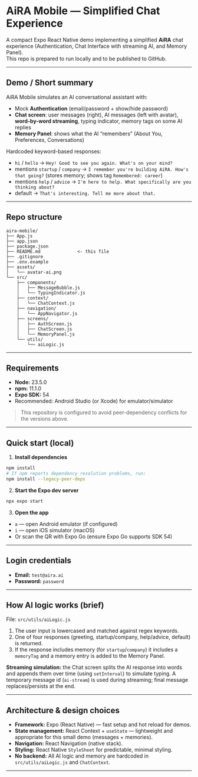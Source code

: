 # AiRA Mobile — Simplified Chat Experience

A compact Expo React Native demo implementing a simplified **AiRA** chat experience (Authentication, Chat Interface with streaming AI, and Memory Panel).  
This repo is prepared to run locally and to be published to GitHub.

---

## Demo / Short summary
AiRA Mobile simulates an AI conversational assistant with:
- Mock **Authentication** (email/password + show/hide password)
- **Chat screen**: user messages (right), AI messages (left with avatar), **word-by-word streaming**, typing indicator, memory tags on some AI replies
- **Memory Panel**: shows what the AI “remembers” (About You, Preferences, Conversations)

Hardcoded keyword-based responses:
- `hi` / `hello` → `Hey! Good to see you again. What's on your mind?`
- mentions `startup` / `company` → `I remember you're building AiRA. How's that going?` (stores memory; shows tag `Remembered: career`)
- mentions `help` / `advice` → `I'm here to help. What specifically are you thinking about?`
- default → `That's interesting. Tell me more about that.`

---

## Repo structure
```
aira-mobile/
├── App.js
├── app.json
├── package.json
├── README.md              <- this file
├── .gitignore
├── .env.example
├── assets/
│   └── avatar-ai.png
└── src/
    ├── components/
    │   ├── MessageBubble.js
    │   └── TypingIndicator.js
    ├── context/
    │   └── ChatContext.js
    ├── navigation/
    │   └── AppNavigator.js
    ├── screens/
    │   ├── AuthScreen.js
    │   ├── ChatScreen.js
    │   └── MemoryPanel.js
    └── utils/
        └── aiLogic.js
```

---

## Requirements
- **Node:** 23.5.0  
- **npm:** 11.1.0  
- **Expo SDK:** 54 
- Recommended: Android Studio (or Xcode) for emulator/simulator

> This repository is configured to avoid peer-dependency conflicts for the versions above.

---

## Quick start (local)

1. **Install dependencies**
```bash
npm install
# If npm reports dependency resolution problems, run:
npm install --legacy-peer-deps
```

2. **Start the Expo dev server**
```bash
npx expo start
```

3. **Open the app**
- `a` — open Android emulator (if configured)  
- `i` — open iOS simulator (macOS)  
- Or scan the QR with Expo Go (ensure Expo Go supports SDK 54)

---

## Login credentials
- **Email:** `test@aira.ai`  
- **Password:** `password`

---

## How AI logic works (brief)
File: `src/utils/aiLogic.js`

1. The user input is lowercased and matched against regex keywords.
2. One of four responses (greeting, startup/company, help/advice, default) is returned.
3. If the response includes memory (for `startup`/`company`) it includes a `memoryTag` and a memory entry is added to the Memory Panel.

**Streaming simulation:** the Chat screen splits the AI response into words and appends them over time (using `setInterval`) to simulate typing. A temporary message id (`ai-stream`) is used during streaming; final message replaces/persists at the end.

---

## Architecture & design choices

- **Framework:** Expo (React Native) — fast setup and hot reload for demos.
- **State management:** React Context + `useState` — lightweight and appropriate for this small demo (messages + memories).
- **Navigation:** React Navigation (native stack).
- **Styling:** React Native `StyleSheet` for predictable, minimal styling.
- **No backend:** All AI logic and memory are hardcoded in `src/utils/aiLogic.js` and `ChatContext`.

---